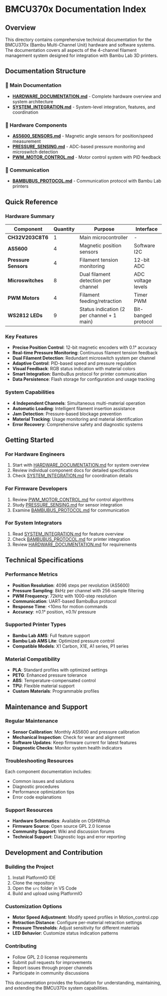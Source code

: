 # BMCU370x Documentation Index

## Overview

This directory contains comprehensive technical documentation for the BMCU370x (Bambu Multi-Channel Unit) hardware and software systems. The documentation covers all aspects of the 4-channel filament management system designed for integration with Bambu Lab 3D printers.

## Documentation Structure

### 📖 Main Documentation
- **[HARDWARE_DOCUMENTATION.md](HARDWARE_DOCUMENTATION.md)** - Complete hardware overview and system architecture
- **[SYSTEM_INTEGRATION.md](SYSTEM_INTEGRATION.md)** - System-level integration, features, and coordination

### 🔧 Hardware Components
- **[AS5600_SENSORS.md](AS5600_SENSORS.md)** - Magnetic angle sensors for position/speed measurement
- **[PRESSURE_SENSING.md](PRESSURE_SENSING.md)** - ADC-based pressure monitoring and microswitch detection
- **[PWM_MOTOR_CONTROL.md](PWM_MOTOR_CONTROL.md)** - Motor control system with PID feedback

### 📡 Communication
- **[BAMBUBUS_PROTOCOL.md](BAMBUBUS_PROTOCOL.md)** - Communication protocol with Bambu Lab printers

## Quick Reference

### Hardware Summary
| Component | Quantity | Purpose | Interface |
|-----------|----------|---------|-----------|
| **CH32V203C8T6** | 1 | Main microcontroller | - |
| **AS5600** | 4 | Magnetic position sensors | Software I2C |
| **Pressure Sensors** | 4 | Filament tension monitoring | 12-bit ADC |
| **Microswitches** | 8 | Dual filament detection per channel | ADC voltage levels |
| **PWM Motors** | 4 | Filament feeding/retraction | Timer PWM |
| **WS2812 LEDs** | 9 | Status indication (2 per channel + 1 main) | Bit-banged protocol |

### Key Features
- **Precise Position Control**: 12-bit magnetic encoders with 0.1° accuracy
- **Real-time Pressure Monitoring**: Continuous filament tension feedback
- **Dual Filament Detection**: Redundant microswitch system per channel
- **Adaptive Control**: PID-based speed and pressure regulation
- **Visual Feedback**: RGB status indication with material colors
- **Smart Integration**: BambuBus protocol for printer communication
- **Data Persistence**: Flash storage for configuration and usage tracking

### System Capabilities
- **4 Independent Channels**: Simultaneous multi-material operation
- **Automatic Loading**: Intelligent filament insertion assistance
- **Jam Detection**: Pressure-based blockage prevention
- **Material Tracking**: Usage monitoring and material identification
- **Error Recovery**: Comprehensive safety and diagnostic systems

## Getting Started

### For Hardware Engineers
1. Start with [HARDWARE_DOCUMENTATION.md](HARDWARE_DOCUMENTATION.md) for system overview
2. Review individual component docs for detailed specifications
3. Check [SYSTEM_INTEGRATION.md](SYSTEM_INTEGRATION.md) for coordination details

### For Firmware Developers
1. Review [PWM_MOTOR_CONTROL.md](PWM_MOTOR_CONTROL.md) for control algorithms
2. Study [PRESSURE_SENSING.md](PRESSURE_SENSING.md) for sensor integration
3. Examine [BAMBUBUS_PROTOCOL.md](BAMBUBUS_PROTOCOL.md) for communication

### For System Integrators
1. Read [SYSTEM_INTEGRATION.md](SYSTEM_INTEGRATION.md) for feature overview
2. Check [BAMBUBUS_PROTOCOL.md](BAMBUBUS_PROTOCOL.md) for printer integration
3. Review [HARDWARE_DOCUMENTATION.md](HARDWARE_DOCUMENTATION.md) for requirements

## Technical Specifications

### Performance Metrics
- **Position Resolution**: 4096 steps per revolution (AS5600)
- **Pressure Sampling**: 8kHz per channel with 256-sample filtering
- **PWM Frequency**: 72kHz with 1000-step resolution
- **Communication**: UART-based BambuBus protocol
- **Response Time**: <10ms for motion commands
- **Accuracy**: ±0.1° position, ±0.1V pressure

### Supported Printer Types
- **Bambu Lab AMS**: Full feature support
- **Bambu Lab AMS Lite**: Optimized pressure control
- **Compatible Models**: X1 Carbon, X1E, A1 series, P1 series

### Material Compatibility
- **PLA**: Standard profiles with optimized settings
- **PETG**: Enhanced pressure tolerance
- **ABS**: Temperature-compensated control
- **TPU**: Flexible material support
- **Custom Materials**: Programmable profiles

## Maintenance and Support

### Regular Maintenance
- **Sensor Calibration**: Monthly AS5600 and pressure calibration
- **Mechanical Inspection**: Check for wear and alignment
- **Software Updates**: Keep firmware current for latest features
- **Diagnostic Checks**: Monitor system health indicators

### Troubleshooting Resources
Each component documentation includes:
- Common issues and solutions
- Diagnostic procedures
- Performance optimization tips
- Error code explanations

### Support Resources
- **Hardware Schematics**: Available on OSHWHub
- **Firmware Source**: Open source GPL 2.0 license
- **Community Support**: Wiki and discussion forums
- **Technical Support**: Diagnostic logs and error reporting

## Development and Contribution

### Building the Project
1. Install PlatformIO IDE
2. Clone the repository
3. Open the `src` folder in VS Code
4. Build and upload using PlatformIO

### Customization Options
- **Motor Speed Adjustment**: Modify speed profiles in Motion_control.cpp
- **Retraction Distance**: Configure per-material retraction settings
- **Pressure Thresholds**: Adjust sensitivity for different materials
- **LED Behavior**: Customize status indication patterns

### Contributing
- Follow GPL 2.0 license requirements
- Submit pull requests for improvements
- Report issues through proper channels
- Participate in community discussions

This documentation provides the foundation for understanding, maintaining, and extending the BMCU370x system capabilities.